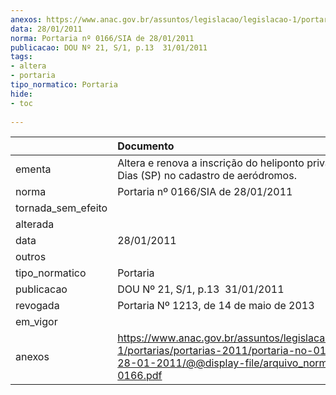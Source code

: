 ```yaml
---
anexos: https://www.anac.gov.br/assuntos/legislacao/legislacao-1/portarias/portarias-2011/portaria-no-0166-sia-de-28-01-2011/@@display-file/arquivo_norma/PA2011-0166.pdf
data: 28/01/2011
norma: Portaria nº 0166/SIA de 28/01/2011
publicacao: DOU Nº 21, S/1, p.13  31/01/2011
tags:
- altera
- portaria
tipo_normatico: Portaria
hide: 
- toc 
 
---
```


|                    | Documento                                                                                                                                                         |
|:-------------------|:------------------------------------------------------------------------------------------------------------------------------------------------------------------|
| ementa             | Altera e renova a inscrição do heliponto privado João Dias (SP) no cadastro de aeródromos.                                                                        |
| norma              | Portaria nº 0166/SIA de 28/01/2011                                                                                                                                |
| tornada_sem_efeito |                                                                                                                                                                   |
| alterada           |                                                                                                                                                                   |
| data               | 28/01/2011                                                                                                                                                        |
| outros             |                                                                                                                                                                   |
| tipo_normatico     | Portaria                                                                                                                                                          |
| publicacao         | DOU Nº 21, S/1, p.13  31/01/2011                                                                                                                                  |
| revogada           | Portaria Nº 1213, de 14 de maio de 2013                                                                                                                           |
| em_vigor           |                                                                                                                                                                   |
| anexos             | https://www.anac.gov.br/assuntos/legislacao/legislacao-1/portarias/portarias-2011/portaria-no-0166-sia-de-28-01-2011/@@display-file/arquivo_norma/PA2011-0166.pdf |